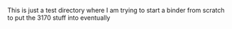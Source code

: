 This is just a test directory where I am trying to start a binder from scratch to put the 3170 stuff into eventually